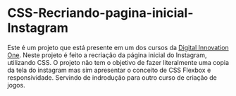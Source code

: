 # CSS-Recriando-pagina-inicial-Instagram
Este é um projeto que está presente em um dos cursos da [Digital Innovation One](https://digitalinnovation.one/). Neste projeto é feito a recriação da página inicial do Instagram, utilizando CSS.
O projeto não tem o objetivo de fazer literalmente uma copia da tela do instagram mas sim apresentar o conceito de CSS Flexbox e responsividade. Servindo de indrodução para outro curso de criação de jogos.
